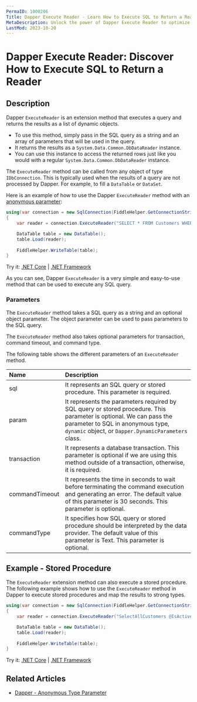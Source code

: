 ```yaml
---
PermaID: 1000206
Title: Dapper Execute Reader - Learn How to Execute SQL to Return a Reader
MetaDescription: Unlock the power of Dapper Execute Reader to optimize your C# database operations. Learn how to use ExecuteReader and ExecuteReaderAsync to return a reader and create a DataTable.
LastMod: 2023-10-20
---
```


# Dapper Execute Reader: Discover How to Execute SQL to Return a Reader

## Description

Dapper `ExecuteReader` is an extension method that executes a query and returns the results as a list of dynamic objects. 

 - To use this method, simply pass in the SQL query as a string and an array of parameters that will be used in the query. 
 - It returns the results as a `System.Data.Common.DbDataReader` instance. 
 - You can use this instance to access the returned rows just like you would with a regular `System.Data.Common.DbDataReader` instance. 

The `ExecuteReader` method can be called from any object of type `IDbConnection`. This is typically used when the results of a query are not processed by Dapper. For example, to fill a `DataTable` or `DataSet`.

Here is an example of how to use the Dapper `ExecuteReader` method with an [anonymous parameter](/parameter-anonymous): 

```csharp
using(var connection = new SqlConnection(FiddleHelper.GetConnectionStringSqlServer()))
{
    var reader = connection.ExecuteReader("SELECT * FROM Customers WHERE CreatedDate > @CreatedDate;", new { createdDate} );

    DataTable table = new DataTable();
    table.Load(reader);
            
    FiddleHelper.WriteTable(table);
}
```

Try it: [.NET Core](https://dotnetfiddle.net/BFGIVL) | [.NET Framework](https://dotnetfiddle.net/YekzFv)

As you can see, Dapper `ExecuteReader` is a very simple and easy-to-use method that can be used to execute any SQL query.

### Parameters

The `ExecuteReader` method takes a SQL query as a string and an optional object parameter. The object parameter can be used to pass parameters to the SQL query.

The `ExecuteReader` method also takes optional parameters for transaction, command timeout, and command type.

The following table shows the different parameters of an `ExecuteReader` method.

| Name | Description |
| :--- | :---------- |
| sql            | It represents an SQL query or stored procedure. This parameter is required. |
| param          | It represents the parameters required by SQL query or stored procedure. This parameter is optional. We can pass the parameter to SQL in anonymous type, `dynamic` object, or `Dapper.DynamicParameters` class. |
| transaction    | It represents a database transaction. This parameter is optional if we are using this method outside of a transaction, otherwise, it is required. |
| commandTimeout | It represents the time in seconds to wait before terminating the command execution and generating an error. The default value of this parameter is 30 seconds. This parameter is optional. |
| commandType    | It specifies how SQL query or stored procedure should be interpreted by the data provider. The default value of this parameter is Text. This parameter is optional. |


## Example - Stored Procedure

The `ExecuteReader` extension method can also execute a stored procedure. The following example shows how to use the `ExecuteReader` method in Dapper to execute stored procedures and map the results to strong types.

```csharp
using(var connection = new SqlConnection(FiddleHelper.GetConnectionStringSqlServer()))
{
    var reader = connection.ExecuteReader("SelectAllCustomers @IsActive = @isActive", new {IsActive = true} );

    DataTable table = new DataTable();
    table.Load(reader);
            
    FiddleHelper.WriteTable(table);
}
```

Try it: [.NET Core](https://dotnetfiddle.net/c22ZGl) | [.NET Framework](https://dotnetfiddle.net/7TnXxm)

## Related Articles

- [Dapper - Anonymous Type Parameter](/parameter-anonymous)

